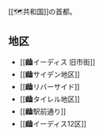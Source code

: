 [[🗺️共和国]]の首都。


## 地区

- [[🏙️イーディス 旧市街]]
- [[🏙️サイデン地区]]
- [[🏙️リバーサイド]]
- [[🏙️タイレル地区]]
- [[🏙️駅前通り]]
- [[🏙️イーディス12区]]